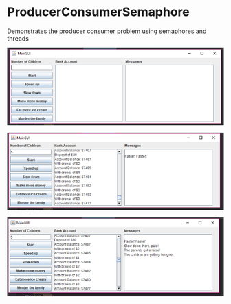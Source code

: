 # ProducerConsumerSemaphore
Demonstrates the producer consumer problem using semaphores and threads

![Screenshot](mainSemaphore.png)

![Screenshot](fasterfaster.png)

![Screenshot](morebuttons.png)
